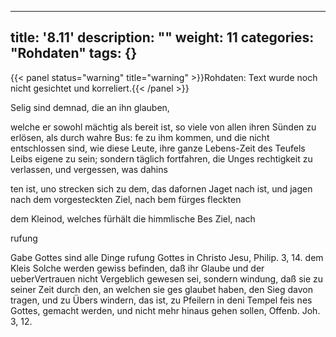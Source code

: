 
---
title: '8.11'
description: ""
weight: 11
categories: "Rohdaten"
tags: {}
---

{{< panel status="warning" title="warning" >}}Rohdaten: Text wurde noch nicht gesichtet und korreliert.{{< /panel >}}

 <!-- Seite 366 -->

Selig sind demnad, die an ihn glauben,

welche er sowohl mächtig als bereit ist, so viele von allen ihren Sünden zu erlösen, als durch wahre Bus: fe zu ihm kommen, und die nicht entschlossen sind, wie diese Leute, ihre ganze Lebens-Zeit des Teufels Leibs eigene zu sein; sondern täglich fortfahren, die Unges rechtigkeit zu verlassen, und vergessen, was dahins

ten ist, uno strecken sich zu dem, das dafornen Jaget nach ist, und jagen nach dem vorgesteckten Ziel, nach bem fürges fleckten

dem Kleinod, welches fürhält die himmlische Bes Ziel, nach

rufung

Gabe Gottes sind alle Dinge rufung Gottes in Christo Jesu, Philip. 3, 14. dem Kleis Solche werden gewiss befinden,
daß ihr Glaube und der ueberVertrauen nicht Vergeblich gewesen sei,
sondern windung, daß sie zu seiner Zeit durch den, an welchen
sie ges glaubet haben, den Sieg davon tragen, und zu Übers windern,
das ist, zu Pfeilern in deni Tempel feis nes Gottes, gemacht
werden, und nicht mehr hinaus gehen sollen, Offenb. Joh. 3, 12.

